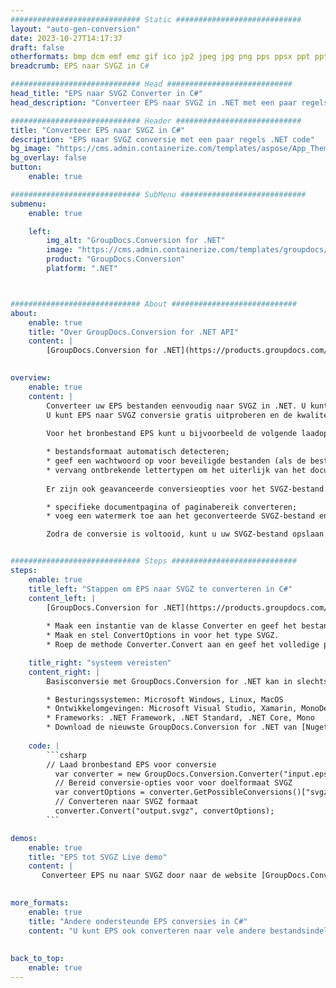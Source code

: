 ```yaml
---
############################# Static ############################
layout: "auto-gen-conversion"
date: 2023-10-27T14:17:37
draft: false
otherformats: bmp dcm emf emz gif ico jp2 jpeg jpg png pps ppsx ppt pptx psb psd svg svgz tga tif tiff webp wmf wmz
breadcrumb: EPS naar SVGZ in C#

############################# Head ############################
head_title: "EPS naar SVGZ Converter in C#"
head_description: "Converteer EPS naar SVGZ in .NET met een paar regels code. Gebruik de GroupDocs Document Conversion API om meer dan 160 bestandsformaten te converteren."

############################# Header ############################
title: "Converteer EPS naar SVGZ in C#"
description: "EPS naar SVGZ conversie met een paar regels .NET code"
bg_image: "https://cms.admin.containerize.com/templates/aspose/App_Themes/V3/images/bg/header1.png"
bg_overlay: false
button:
    enable: true

############################# SubMenu ############################
submenu:
    enable: true

    left:
        img_alt: "GroupDocs.Conversion for .NET"
        image: "https://cms.admin.containerize.com/templates/groupdocs/images/product-logos/90x90-noborder/groupdocs-conversion-net.png"
        product: "GroupDocs.Conversion"
        platform: ".NET"



############################# About ############################
about:
    enable: true
    title: "Over GroupDocs.Conversion for .NET API"
    content: |
        [GroupDocs.Conversion for .NET](https://products.groupdocs.com/conversion/net/) kan worden gebruikt om Microsoft Word, Excel, PowerPoint, PDF, Visio en andere formaten te converteren. GroupDocs.Conversion is een standalone API die geschikt is voor back-end en interne systemen waar hoge prestaties vereist zijn. Het is niet afhankelijk van software zoals Microsoft of Open Office.
    

overview:
    enable: true
    content: |
        Converteer uw EPS bestanden eenvoudig naar SVGZ in .NET. U kunt slechts een paar C# coderegels gebruiken op elk platform naar keuze, zoals - Windows, Linux, macOS.
        U kunt EPS naar SVGZ conversie gratis uitproberen en de kwaliteit van de conversieresultaten evalueren. Naast eenvoudige scenario's voor bestandsconversie kunt u meer geavanceerde opties proberen voor het laden van het bronbestand EPS en voor het opslaan van het SVGZ-uitvoerresultaat. 
        
        Voor het bronbestand EPS kunt u bijvoorbeeld de volgende laadopties gebruiken:

        * bestandsformaat automatisch detecteren;
        * geef een wachtwoord op voor beveiligde bestanden (als de bestandsindeling dit ondersteunt);
        * vervang ontbrekende lettertypen om het uiterlijk van het document te behouden.
        
        Er zijn ook geavanceerde conversieopties voor het SVGZ-bestand:

        * specifieke documentpagina of paginabereik converteren;
        * voeg een watermerk toe aan het geconverteerde SVGZ-bestand en nog veel meer.

        Zodra de conversie is voltooid, kunt u uw SVGZ-bestand opslaan in het lokale bestandspad of in opslag van derden, zoals FTP, Amazon S3, Google Drive, Dropbox enz. Let op: om EPS naar {{ te converteren) TO}} er is geen extra software nodig, zoals MS Office, Open Office, Adobe Acrobat Reader enz.


############################# Steps ############################
steps:
    enable: true
    title_left: "Stappen om EPS naar SVGZ te converteren in C#"
    content_left: |
        [GroupDocs.Conversion for .NET](https://products.groupdocs.com/conversion/net/) maakt het gemakkelijk voor ontwikkelaars om een ​​EPS bestand naar SVGZ te converteren met een paar regels code.
        
        * Maak een instantie van de klasse Converter en geef het bestand EPS het volledige pad
        * Maak en stel ConvertOptions in voor het type SVGZ.
        * Roep de methode Converter.Convert aan en geef het volledige pad en formaat (SVGZ) door als parameter

    title_right: "systeem vereisten"
    content_right: |
        Basisconversie met GroupDocs.Conversion for .NET kan in slechts een paar eenvoudige stappen worden gedaan. Onze API's worden ondersteund op alle belangrijke platforms en besturingssystemen. Voordat u de onderstaande code uitvoert, moet u ervoor zorgen dat de volgende vereisten op uw systeem zijn geïnstalleerd.

        * Besturingssystemen: Microsoft Windows, Linux, MacOS
        * Ontwikkelomgevingen: Microsoft Visual Studio, Xamarin, MonoDevelop
        * Frameworks: .NET Framework, .NET Standard, .NET Core, Mono
        * Download de nieuwste GroupDocs.Conversion for .NET van [Nuget](https://www.nuget.org/packages/groupdocs.conversion)
         
    code: |
        ```csharp    
        // Laad bronbestand EPS voor conversie
          var converter = new GroupDocs.Conversion.Converter("input.eps");
          // Bereid conversie-opties voor voor doelformaat SVGZ
          var convertOptions = converter.GetPossibleConversions()["svgz"].ConvertOptions;
          // Converteren naar SVGZ formaat
          converter.Convert("output.svgz", convertOptions);
        ```

demos:
    enable: true
    title: "EPS tot SVGZ Live demo"
    content: |
       Converteer EPS nu naar SVGZ door naar de website [GroupDocs.Conversion App](https://products.groupdocs.app/conversion/family) te gaan. Online demo heeft de volgende voordelen:
          

more_formats:
    enable: true
    title: "Andere ondersteunde EPS conversies in C#"
    content: "U kunt EPS ook converteren naar vele andere bestandsindelingen. Zie de lijst hieronder."
       
       
back_to_top:
    enable: true
---
```

